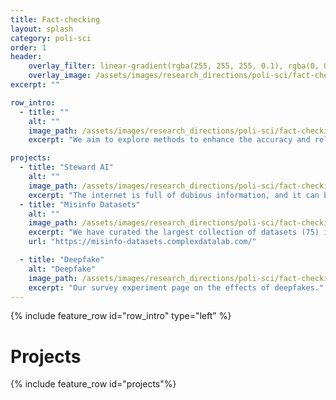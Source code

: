 ```yaml
---
title: Fact-checking
layout: splash
category: poli-sci
order: 1
header:
    overlay_filter: linear-gradient(rgba(255, 255, 255, 0.1), rgba(0, 0, 0, 0.5))
    overlay_image: /assets/images/research_directions/poli-sci/fact-check.webp
excerpt: ""

row_intro:
  - title: ""
    alt: ""
    image_path: /assets/images/research_directions/poli-sci/fact-checking/intro.jpg
    excerpt: "We aim to explore methods to enhance the accuracy and reliability of online information within the context of digital platforms and AI technologies. By analyzing how information is created, shared, and verified on social media and other digital ecosystems, we aim to develop tools and frameworks that support the identification of misinformation, reduce its spread, and bolster public trust in verified sources. This project contributes to our broader goal of understanding and mitigating the effects of digital misinformation on political discourse and social cohesion."

projects:
  - title: "Steward AI"
    alt: ""
    image_path: /assets/images/research_directions/poli-sci/fact-checking/steward-ai.jpg
    excerpt: "The internet is full of dubious information, and it can be difficult and time-consuming to assess the veracity of everything we encounter. In this project, we are building towards an assistant that can help everyone validate information, facilitate learning, avoid harmful manipulation, and help bridge gaps to interact more productively with different groups and cultures."
  - title: "Misinfo Datasets"
    alt: ""
    image_path: /assets/images/research_directions/poli-sci/fact-checking/misinfo.png
    excerpt: "We have curated the largest collection of datasets (75) in the literature. From these, we evaluated the quality of all of the 36 datasets that consist of statements or claims"
    url: "https://misinfo-datasets.complexdatalab.com/"

  - title: "Deepfake"
    alt: "Deepfake"
    image_path: /assets/images/research_directions/poli-sci/fact-checking/deepfake.jpg
    excerpt: "Our survey experiment page on the effects of deepfakes."
---
```


{% include feature_row id="row_intro" type="left" %}

# Projects
{% include feature_row id="projects"%}

<!-- # Funding -->